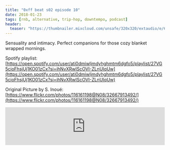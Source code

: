 ```yaml
---
title: "0xff beat s02 episode 10"
date: 2018-01-23
tags: [rnb, alternative, trip-hop, downtempo, podcast]
header:
  teaser: "https://thumbnailer.mixcloud.com/unsafe/320x320/extaudio/e/6/7/7/5ac3-0e79-40d2-852d-546a1f8913d1"
---
```


Sensuality and intimacy. Perfect companions for those cozy blanket wrapped mornings.

Spotify playlist: [https://open.spotify.com/user/ati0dmiwljmdyhghmtm6dgfo5/playlist/27VG5cioFhsjUj1KO01zCx?si=ihNvXRwIScOVI-ZLnUIqUw](https://open.spotify.com/user/ati0dmiwljmdyhghmtm6dgfo5/playlist/27VG5cioFhsjUj1KO01zCx?si=ihNvXRwIScOVI-ZLnUIqUw)

Original Picture by S. Inoué: [https://www.flickr.com/photos/116161198@N08/32667913492/](https://www.flickr.com/photos/116161198@N08/32667913492/)

<iframe width="100%" height="120" src="https://www.mixcloud.com/widget/iframe/?hide_cover=1&light=1&feed=%2F0xff-beat%2F0xff-beat-s02-episode-10-the-real-one%2F" frameborder="0" ></iframe>
